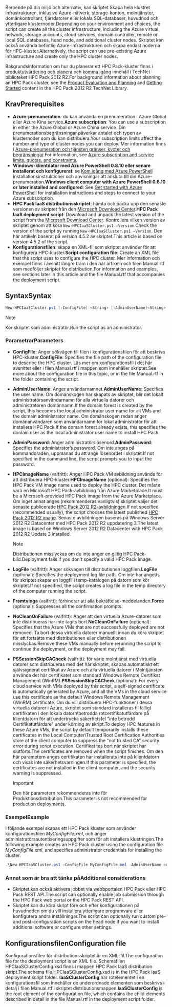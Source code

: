 



<span data-ttu-id="5daa9-101">Beroende på din miljö och alternativ, kan skriptet Skapa hela klustret infrastrukturen, inklusive Azure-nätverk, storage-konton, molntjänster, domänkontrollant, fjärrdatorer eller lokala SQL-databaser, huvudnod och ytterligare klusternoder.</span><span class="sxs-lookup"><span data-stu-id="5daa9-101">Depending on your environment and choices, the script can create all the cluster infrastructure, including the Azure virtual network, storage accounts, cloud services, domain controller, remote or local SQL databases, head node, and additional cluster nodes.</span></span> <span data-ttu-id="5daa9-102">Skriptet kan också använda befintlig Azure-infrastrukturen och skapa endast noderna för HPC-kluster.</span><span class="sxs-lookup"><span data-stu-id="5daa9-102">Alternatively, the script can use pre-existing Azure infrastructure and create only the HPC cluster nodes.</span></span>

<span data-ttu-id="5daa9-103">Bakgrundsinformation om hur du planerar ett HPC Pack-kluster finns i [produktutvärdering och planera](https://technet.microsoft.com/library/jj899596.aspx) och [komma igång](https://technet.microsoft.com/library/jj899590.aspx) innehåll i TechNet-biblioteket HPC Pack 2012 R2.</span><span class="sxs-lookup"><span data-stu-id="5daa9-103">For background information about planning an HPC Pack cluster, see the [Product Evaluation and Planning](https://technet.microsoft.com/library/jj899596.aspx) and [Getting Started](https://technet.microsoft.com/library/jj899590.aspx) content in the HPC Pack 2012 R2 TechNet Library.</span></span>

## <a name="prerequisites"></a><span data-ttu-id="5daa9-104">Krav</span><span class="sxs-lookup"><span data-stu-id="5daa9-104">Prerequisites</span></span>
* <span data-ttu-id="5daa9-105">**Azure-prenumeration**: du kan använda en prenumeration i Azure Global eller Azure Kina service.</span><span class="sxs-lookup"><span data-stu-id="5daa9-105">**Azure subscription**: You can use a subscription in either the Azure Global or Azure China service.</span></span> <span data-ttu-id="5daa9-106">Din prenumerationsbegränsningar påverkar antalet och typen av klusternoder som du kan distribuera.</span><span class="sxs-lookup"><span data-stu-id="5daa9-106">Your subscription limits affect the number and type of cluster nodes you can deploy.</span></span> <span data-ttu-id="5daa9-107">Mer information finns i [Azure-prenumeration och tjänsten gränser, kvoter och begränsningar](../articles/azure-subscription-service-limits.md).</span><span class="sxs-lookup"><span data-stu-id="5daa9-107">For information, see [Azure subscription and service limits, quotas, and constraints](../articles/azure-subscription-service-limits.md).</span></span>
* <span data-ttu-id="5daa9-108">**Windows-klientdator med Azure PowerShell 0.8.10 eller senare installerat och konfigurerat**: se [Kom igång med Azure PowerShell](/powershell/azureps-cmdlets-docs) installationsinstruktioner och anvisningar att ansluta till din Azure-prenumeration.</span><span class="sxs-lookup"><span data-stu-id="5daa9-108">**Windows client computer with Azure PowerShell 0.8.10 or later installed and configured**: See [Get started with Azure PowerShell](/powershell/azureps-cmdlets-docs) for installation instructions and steps to connect to your Azure subscription.</span></span>
* <span data-ttu-id="5daa9-109">**HPC Pack IaaS distributionsskriptet**: hämta och packa upp den senaste versionen av skriptet från den [Microsoft Download Center](https://www.microsoft.com/download/details.aspx?id=44949).</span><span class="sxs-lookup"><span data-stu-id="5daa9-109">**HPC Pack IaaS deployment script**: Download and unpack the latest version of the script from the [Microsoft Download Center](https://www.microsoft.com/download/details.aspx?id=44949).</span></span> <span data-ttu-id="5daa9-110">Kontrollera vilken version av skriptet genom att köra `New-HPCIaaSCluster.ps1 –Version`.</span><span class="sxs-lookup"><span data-stu-id="5daa9-110">Check the version of the script by running `New-HPCIaaSCluster.ps1 –Version`.</span></span> <span data-ttu-id="5daa9-111">Den här artikeln baserat på version 4.5.2 av skriptet.</span><span class="sxs-lookup"><span data-stu-id="5daa9-111">This article is based on version 4.5.2 of the script.</span></span>
* <span data-ttu-id="5daa9-112">**Konfigurationsfilen**: skapa en XML-fil som skriptet använder för att konfigurera HPC-kluster.</span><span class="sxs-lookup"><span data-stu-id="5daa9-112">**Script configuration file**: Create an XML file that the script uses to configure the HPC cluster.</span></span> <span data-ttu-id="5daa9-113">Mer information och exempel finns i avsnitt längre fram i den här artikeln och filen Manual.rtf som medföljer skriptet för distribution.</span><span class="sxs-lookup"><span data-stu-id="5daa9-113">For information and examples, see sections later in this article and the file Manual.rtf that accompanies the deployment script.</span></span>

## <a name="syntax"></a><span data-ttu-id="5daa9-114">Syntax</span><span class="sxs-lookup"><span data-stu-id="5daa9-114">Syntax</span></span>
```PowerShell
New-HPCIaaSCluster.ps1 [-ConfigFile] <String> [-AdminUserName]<String> [[-AdminPassword] <String>] [[-HPCImageName] <String>] [[-LogFile] <String>] [-Force] [-NoCleanOnFailure] [-PSSessionSkipCACheck] [<CommonParameters>]
```
> [!NOTE]
> <span data-ttu-id="5daa9-115">Kör skriptet som administratör.</span><span class="sxs-lookup"><span data-stu-id="5daa9-115">Run the script as an administrator.</span></span>
> 
> 

### <a name="parameters"></a><span data-ttu-id="5daa9-116">Parametrar</span><span class="sxs-lookup"><span data-stu-id="5daa9-116">Parameters</span></span>
* <span data-ttu-id="5daa9-117">**ConfigFile**: Anger sökvägen till filen i konfigurationsfilen för att beskriva HPC-kluster.</span><span class="sxs-lookup"><span data-stu-id="5daa9-117">**ConfigFile**: Specifies the file path of the configuration file to describe the HPC cluster.</span></span> <span data-ttu-id="5daa9-118">Läs mer om konfigurationsfil i det här avsnittet eller i filen Manual.rtf i mappen som innehåller skriptet.</span><span class="sxs-lookup"><span data-stu-id="5daa9-118">See more about the configuration file in this topic, or in the file Manual.rtf in the folder containing the script.</span></span>
* <span data-ttu-id="5daa9-119">**AdminUserName**: Anger användarnamnet.</span><span class="sxs-lookup"><span data-stu-id="5daa9-119">**AdminUserName**: Specifies the user name.</span></span> <span data-ttu-id="5daa9-120">Om domänskogen har skapats av skriptet, blir det lokalt administratörsanvändarnamn för alla virtuella datorer och administratören domännamn.</span><span class="sxs-lookup"><span data-stu-id="5daa9-120">If the domain forest is created by the script, this becomes the local administrator user name for all VMs and the domain administrator name.</span></span> <span data-ttu-id="5daa9-121">Om domänskogen redan anger domänanvändaren som användarnamn för lokal administratör för att installera HPC Pack.</span><span class="sxs-lookup"><span data-stu-id="5daa9-121">If the domain forest already exists, this specifies the domain user as the local administrator user name to install HPC Pack.</span></span>
* <span data-ttu-id="5daa9-122">**AdminPassword**: Anger administratörslösenord.</span><span class="sxs-lookup"><span data-stu-id="5daa9-122">**AdminPassword**: Specifies the administrator’s password.</span></span> <span data-ttu-id="5daa9-123">Om inte anges på kommandoraden, uppmanas du att ange lösenordet i skriptet.</span><span class="sxs-lookup"><span data-stu-id="5daa9-123">If not specified in the command line, the script prompts you to input the password.</span></span>
* <span data-ttu-id="5daa9-124">**HPCImageName** (valfritt): Anger HPC Pack VM avbildning används för att distribuera HPC-kluster.</span><span class="sxs-lookup"><span data-stu-id="5daa9-124">**HPCImageName** (optional): Specifies the HPC Pack VM image name used to deploy the HPC cluster.</span></span> <span data-ttu-id="5daa9-125">Det måste vara en Microsoft HPC Pack-avbildning från Azure Marketplace.</span><span class="sxs-lookup"><span data-stu-id="5daa9-125">It must be a Microsoft-provided HPC Pack image from the Azure Marketplace.</span></span> <span data-ttu-id="5daa9-126">Om inget annat anges (rekommenderas vanligtvis) skriptet väljer det senaste publicerade [HPC Pack 2012 R2-avbildningen](https://azure.microsoft.com/marketplace/partners/microsoft/hpcpack2012r2onwindowsserver2012r2/).</span><span class="sxs-lookup"><span data-stu-id="5daa9-126">If not specified (recommended usually), the script chooses the latest published [HPC Pack 2012 R2 image](https://azure.microsoft.com/marketplace/partners/microsoft/hpcpack2012r2onwindowsserver2012r2/).</span></span> <span data-ttu-id="5daa9-127">Senaste avbildningen baseras på Windows Server 2012 R2 Datacenter med HPC Pack 2012 R2 uppdatering 3.</span><span class="sxs-lookup"><span data-stu-id="5daa9-127">The latest image is based on Windows Server 2012 R2 Datacenter with HPC Pack 2012 R2 Update 3 installed.</span></span>
  
  > [!NOTE]
  > <span data-ttu-id="5daa9-128">Distributionen misslyckas om du inte anger en giltig HPC Pack-bild.</span><span class="sxs-lookup"><span data-stu-id="5daa9-128">Deployment fails if you don't specify a valid HPC Pack image.</span></span>
  > 
  > 
* <span data-ttu-id="5daa9-129">**LogFile** (valfritt): Anger sökvägen till distributionen loggfilen.</span><span class="sxs-lookup"><span data-stu-id="5daa9-129">**LogFile** (optional): Specifies the deployment log file path.</span></span> <span data-ttu-id="5daa9-130">Om inte har angetts för skriptet skapar en loggfil i temp-katalogen på datorn som kör skriptet.</span><span class="sxs-lookup"><span data-stu-id="5daa9-130">If not specified, the script creates a log file in the temp directory of the computer running the script.</span></span>
* <span data-ttu-id="5daa9-131">**Framtvinga** (valfritt): förhindrar att alla bekräftelse-meddelanden.</span><span class="sxs-lookup"><span data-stu-id="5daa9-131">**Force** (optional): Suppresses all the confirmation prompts.</span></span>
* <span data-ttu-id="5daa9-132">**NoCleanOnFailure** (valfritt): Anger att den virtuella Azure-datorer som inte distribueras har inte tagits bort.</span><span class="sxs-lookup"><span data-stu-id="5daa9-132">**NoCleanOnFailure** (optional): Specifies that the Azure VMs that are not successfully deployed are not removed.</span></span> <span data-ttu-id="5daa9-133">Ta bort dessa virtuella datorer manuellt innan du köra skriptet för att fortsätta med distributionen eller distributionen misslyckas.</span><span class="sxs-lookup"><span data-stu-id="5daa9-133">Remove these VMs manually before rerunning the script to continue the deployment, or the deployment may fail.</span></span>
* <span data-ttu-id="5daa9-134">**PSSessionSkipCACheck** (valfritt): för varje molntjänst med virtuella datorer som distribueras med det här skriptet, skapas automatiskt ett självsignerat certifikat av Azure och alla virtuella datorer i Molntjänsten använda det här certifikatet som standard Windows Remote Certifikat Management (WinRM).</span><span class="sxs-lookup"><span data-stu-id="5daa9-134">**PSSessionSkipCACheck** (optional): For every cloud service with VMs deployed by this script, a self-signed certificate is automatically generated by Azure, and all the VMs in the cloud service use this certificate as the default Windows Remote Management (WinRM) certificate.</span></span> <span data-ttu-id="5daa9-135">Om du vill distribuera HPC-funktioner i dessa virtuella datorer i Azure, skriptet som standard installeras tillfälligt certifikaten i den lokala datorn\\betrodda rotcertifikatutfärdare på klientdatorn för att undertrycka säkerhetsfel ”inte betrodd Certifikatutfärdare” under körning av skript.</span><span class="sxs-lookup"><span data-stu-id="5daa9-135">To deploy HPC features in these Azure VMs, the script by default temporarily installs these certificates in the Local Computer\\Trusted Root Certification Authorities store of the client computer to suppress the “not trusted CA” security error during script execution.</span></span> <span data-ttu-id="5daa9-136">Certifikat tas bort när skriptet har slutförts.</span><span class="sxs-lookup"><span data-stu-id="5daa9-136">The certificates are removed when the script finishes.</span></span> <span data-ttu-id="5daa9-137">Om den här parametern anges certifikaten har installerats inte på klientdatorn och visas inte säkerhetsvarningen.</span><span class="sxs-lookup"><span data-stu-id="5daa9-137">If this parameter is specified, the certificates are not installed in the client computer, and the security warning is suppressed.</span></span>
  
  > [!IMPORTANT]
  > <span data-ttu-id="5daa9-138">Den här parametern rekommenderas inte för Produktionsdistribution.</span><span class="sxs-lookup"><span data-stu-id="5daa9-138">This parameter is not recommended for production deployments.</span></span>
  > 
  > 

### <a name="example"></a><span data-ttu-id="5daa9-139">Exempel</span><span class="sxs-lookup"><span data-stu-id="5daa9-139">Example</span></span>
<span data-ttu-id="5daa9-140">I följande exempel skapas ett HPC Pack kluster som använder konfigurationsfilen *MyConfigFile.xml*, och anger administratörsautentiseringsuppgifter som för att installera klustringen.</span><span class="sxs-lookup"><span data-stu-id="5daa9-140">The following example creates an HPC Pack cluster using the configuration file *MyConfigFile.xml*, and specifies administrator credentials for installing the cluster.</span></span>

```PowerShell
.\New-HPCIaaSCluster.ps1 –ConfigFile MyConfigFile.xml -AdminUserName <username> –AdminPassword <password>
```

### <a name="additional-considerations"></a><span data-ttu-id="5daa9-141">Annat som är bra att tänka på</span><span class="sxs-lookup"><span data-stu-id="5daa9-141">Additional considerations</span></span>
* <span data-ttu-id="5daa9-142">Skriptet kan också aktivera jobbet via webbportalen HPC Pack eller HPC Pack REST API.</span><span class="sxs-lookup"><span data-stu-id="5daa9-142">The script can optionally enable job submission through the HPC Pack web portal or the HPC Pack REST API.</span></span>
* <span data-ttu-id="5daa9-143">Skriptet kan du köra skript före och efter konfigurationen på huvudnoden om du vill installera ytterligare programvara eller konfigurera andra inställningar.</span><span class="sxs-lookup"><span data-stu-id="5daa9-143">The script can optionally run custom pre- and post-configuration scripts on the head node if you want to install additional software or configure other settings.</span></span>

## <a name="configuration-file"></a><span data-ttu-id="5daa9-144">Konfigurationsfilen</span><span class="sxs-lookup"><span data-stu-id="5daa9-144">Configuration file</span></span>
<span data-ttu-id="5daa9-145">Konfigurationsfilen för distributionsskriptet är en XML-fil.</span><span class="sxs-lookup"><span data-stu-id="5daa9-145">The configuration file for the deployment script is an XML file.</span></span> <span data-ttu-id="5daa9-146">Schemafilen HPCIaaSClusterConfig.xsd finns i mappen HPC Pack IaaS distribution skript.</span><span class="sxs-lookup"><span data-stu-id="5daa9-146">The schema file HPCIaaSClusterConfig.xsd is in the HPC Pack IaaS deployment script folder.</span></span> <span data-ttu-id="5daa9-147">**IaaSClusterConfig** har rotelementet i en konfigurationsfil som innehåller de underordnade elementen som beskrivs i detalj i filen Manual.rtf i skriptet distributionsmappen.</span><span class="sxs-lookup"><span data-stu-id="5daa9-147">**IaaSClusterConfig** is the root element of the configuration file, which contains the child elements described in detail in the file Manual.rtf in the deployment script folder.</span></span>

